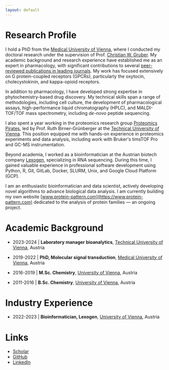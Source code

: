 ```yaml
---
layout: default
---
```


# Research Profile

I hold a PhD from the [Medical University of Vienna](https://www.meduniwien.ac.at/web/en/), where I conducted my
doctoral research under the supervision of Prof. [Christian W. Gruber](https://www.gruber-lab.com/). My academic
background and research experience have established me as an expert in pharmacology, with significant contributions to
several [peer-reviewed publications in leading journals](https://scholar.google.com/citations?user=9HiFPRwAAAAJ&hl=en&oi=ao).
My work has focused extensively on G protein-coupled receptors (GPCRs), particularly the oxytocin, cholecystokinin,
and kappa-opioid receptors.

In addition to pharmacology, I have developed strong expertise in phytochemistry-based drug discovery. My technical
skills span a range of methodologies, including cell culture, the development of pharmacological assays,
high-performance liquid chromatography (HPLC), and MALDI-TOF/TOF mass spectrometry, including *de-novo* peptide
sequencing.

I also spent a year working in the proteomics research group [Proteomics Pirates](https://www.tuwien.at/en/tch/bioanalytics),
led by Prof. Ruth Birner-Grünberger at the [Technical University of Vienna](https://www.tuwien.at/en/).
This position equipped me with hands-on experience in proteomics experiments and
data analysis, including work with Bruker's timsTOF Pro and GC-MS instrumentation.

Beyond academia, I worked as a bioinformatician at the Austrian biotech company [Lexogen](https://www.lexogen.com/),
specializing in RNA sequencing. During this time, I gained valuable experience in professional software development 
using Python, R, Git, GitLab, Docker, SLURM, Unix, and Google Cloud Platform (GCP).

I am an enthusiastic bioinformatician and data scientist, actively developing novel algorithms to advance biological
data analysis. I am currently building my own website [www.protein-pattern.com](https://www.protein-pattern.com)
dedicated to the analysis of protein families — an ongoing project.

# Academic Background

* 2023-2024 | <b>Laboratory manager bioanalytics</b>,
	                <a href="https://www.tuwien.at/en/">Technical University of Vienna</a>, Austria

* 2019-2022 | <b>PhD, Molecular signal transduction</b>,
	                <a href="https://www.meduniwien.ac.at/web/en/">Medical University of Vienna</a>, Austria

* 2016-2019 | <b>M.Sc. Chemistry</b>,
	                <a href="https://www.univie.ac.at/en/">University of Vienna</a>, Austria

* 2011-2016 | <b>B.Sc. Chemistry</b>,
	                <a href="https://www.univie.ac.at/en/">University of Vienna</a>, Austria

# Industry Experience

* 2022-2023 | <b>Bioinformatician, Lexogen</b>,
	                <a href="https://www.lexogen.com/">University of Vienna</a>, Austria

# Links
* <a href="https://scholar.google.com/citations?hl=en&user=9HiFPRwAAAAJ">Scholar</a>
* <a href="https://github.com/BernhardRetzl">GitHub</a>
* <a href="https://www.linkedin.com/in/bernhard-retzl/">LinkedIn</a>


